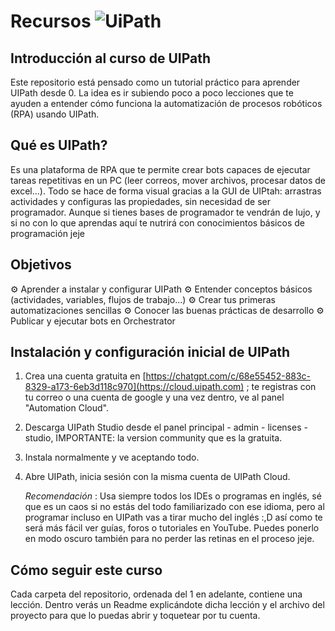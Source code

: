 # Recursos ![[UiPath](https://img.shields.io/badge/UiPath-Automation-blue)](https://img.shields.io/badge/UiPath-FA4616.svg?style=for-the-badge&logo=UiPath&logoColor=white)

## Introducción al curso de UIPath

Este repositorio está pensado como un tutorial práctico para aprender UIPath desde 0.
La idea es ir subiendo poco a poco lecciones que te ayuden a entender cómo funciona la automatización de procesos robóticos (RPA) usando UIPath.

## Qué es UIPath?

Es una plataforma de RPA que te permite crear bots capaces de ejecutar tareas repetitivas en un PC (leer correos, mover archivos, procesar datos de excel...).
Todo se hace de forma visual gracias a la GUI de UIPtah: arrastras actividades y configuras las propiedades, sin necesidad de ser programador.
Aunque si tienes bases de programador te vendrán de lujo, y si no con lo que aprendas aquí te nutrirá con conocimientos básicos de programación jeje

## Objetivos

⚙️ Aprender a instalar y configurar UIPath
⚙️ Entender conceptos básicos (actividades, variables, flujos de trabajo...)
⚙️ Crear tus primeras automatizaciones sencillas
⚙️ Conocer las buenas prácticas de desarrollo
⚙️ Publicar y ejecutar bots en Orchestrator

## Instalación y configuración inicial de UIPath

1. Crea una cuenta gratuita en [https://chatgpt.com/c/68e55452-883c-8329-a173-6eb3d118c970](https://cloud.uipath.com) ; te registras con tu correo o una cuenta de google y una vez dentro, ve al panel "Automation Cloud".
2. Descarga UIPath Studio desde el panel principal - admin - licenses - studio, IMPORTANTE: la version community que es la gratuita.
3. Instala normalmente y ve aceptando todo.
4. Abre UIPath, inicia sesión con la misma cuenta de UIPath Cloud.

   *Recomendación* : Usa siempre todos los IDEs o programas en inglés, sé que es un caos si no estás del todo familiarizado con ese idioma, pero al programar incluso en UIPath vas a tirar mucho del inglés :,D así como te será más fácil ver guías, foros o tutoriales en YouTube. Puedes ponerlo en modo oscuro también para no perder las retinas en el proceso jeje.

## Cómo seguir este curso

Cada carpeta del repositorio, ordenada del 1 en adelante, contiene una lección. Dentro verás un Readme explicándote dicha lección y el archivo del proyecto para que lo puedas abrir y toquetear por tu cuenta.
